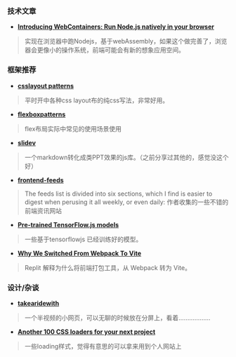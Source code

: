 
### 技术文章
+ **[Introducing WebContainers: Run Node.js natively in your browser](https://blog.stackblitz.com/posts/introducing-webcontainers/)**
> 实现在浏览器中跑Nodejs，基于webAssembly，如果这个做完善了，浏览器会更像小的操作系统，前端可能会有新的想象应用空间。

### 框架推荐
+ **[csslayout patterns](https://csslayout.io/patterns)**
> 平时开中各种css layout布的纯css写法，非常好用。


+ **[flexboxpatterns](https://www.flexboxpatterns.com/)**
> flex布局实际中常见的使用场景使用
+ **[slidev](https://sli.dev/)**
> 一个markdown转化成类PPT效果的js库。（之前分享过其他的，感觉没这个好）


+ **[frontend-feeds](https://github.com/impressivewebs/frontend-feeds)**
> The feeds list is divided into six sections, which I find is easier to digest when perusing it all weekly, or even daily: 作者收集的一些不错的前端资讯网站


+ **[Pre-trained TensorFlow.js models](https://github.com/tensorflow/tfjs-models)**
> 一些基于tensorflowjs 已经训练好的模型。


+ **[Why We Switched From Webpack To Vite](https://blog.replit.com/vite)**
> Replit 解释为什么将前端打包工具，从 Webpack 转为 Vite。

### 设计/杂谈
+ **[takearidewith](https://www.takearidewith.me/rides/ride-1)**
> 一个半视频的小网页，可以无聊的时候放在分屏上，看着………………


+ **[Another 100 CSS loaders for your next project](https://dev.to/afif/another-100-css-loaders-for-your-next-project-352l)**
> 一些loading样式，觉得有意思的可以拿来用到个人网站上
